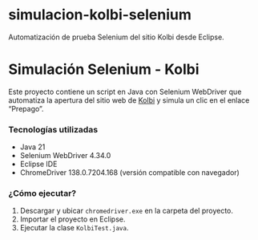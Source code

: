 # simulacion-kolbi-selenium
Automatización de prueba Selenium del sitio Kolbi desde Eclipse.
# Simulación Selenium - Kolbi

Este proyecto contiene un script en Java con Selenium WebDriver que automatiza la apertura del sitio web de [Kolbi](https://www.kolbi.cr) y simula un clic en el enlace “Prepago”.

### Tecnologías utilizadas

- Java 21
- Selenium WebDriver 4.34.0
- Eclipse IDE
- ChromeDriver 138.0.7204.168 (versión compatible con navegador)

### ¿Cómo ejecutar?

1. Descargar y ubicar `chromedriver.exe` en la carpeta del proyecto.
2. Importar el proyecto en Eclipse.
3. Ejecutar la clase `KolbiTest.java`.

